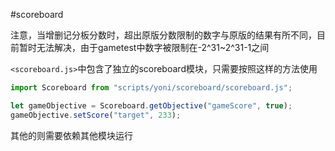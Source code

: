 #scoreboard

注意，当增删记分板分数时，超出原版分数限制的数字与原版的结果有所不同，目前暂时无法解决，由于gametest中数字被限制在-2^31~2^31-1之间

`<scoreboard.js>`中包含了独立的scoreboard模块，只需要按照这样的方法使用
```js
import Scoreboard from "scripts/yoni/scoreboard/scoreboard.js";

let gameObjective = Scoreboard.getObjective("gameScore", true);
gameObjective.setScore("target", 233);
```

其他的则需要依赖其他模块运行